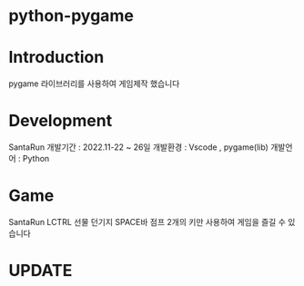 # python-pygame

# Introduction
pygame 라이브러리를 사용하여 게임제작 했습니다

# Development
SantaRun
개발기간 : 2022.11-22 ~ 26일
개발환경 : Vscode , pygame(lib)
개발언어 : Python

# Game
SantaRun 
LCTRL 선물 던기지
SPACE바 점프
2개의 키만 사용하여 게임을 즐길 수 있습니다

# UPDATE
